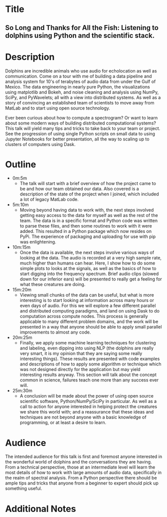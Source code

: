 # Title
## So Long and Thanks for All the Fish: Listening to dolphins using Python and the scientific stack.

# Description
Dolphins are incredible animals who use audio for echolocation as well as communication. Come on a tour with me of building a data pipeline and analysis system for 10's of terabytes of audio data from under the Gulf of Mexico. The data engineering in nearly pure Python, the visualizations using matplotlib and Bokeh, and noise cleaning and analysis using NumPy, SciPy, and PyWavelets; all with a view into distributed systems. As well as a story of convincing an established team of scientists to move away from MatLab and to start using open source technology.

Ever been curious about how to compute a spectrogram? Or want to learn about some modern ways of building distributed computational systems? This talk will yield many tips and tricks to take back to your team or project. See the progression of using single Python scripts on small data to using Jupyter Notebooks for better presentation, all the way to scaling up to clusters of computers using Dask.

# Outline
- 0m:5m
    - The talk will start with a brief overview of how the project came to be and how our team obtained our data. Also covered is a description of the state of the project when I joined, which included a lot of legacy MatLab code.
- 5m:10m
    - Moving beyond having data to work with, the next steps involved getting easy access to the data for myself as well as the rest of the team. The data is in a specific format and Python code was written to parse these files, and then some routines to work with it were added. This resulted in a Python package which now resides on PyPi. The experience of packaging and uploading for use with pip was enlightening.
- 10m:15m
    - Once the data is available, the next steps involve various ways of looking at the data. The audio is recorded at a very high sample rate, much higher than humans can hear. Here, I show how to do some simple plots to looks at the signals, as well as the basics of how to start digging into the frequency spectrum. Brief audio clips (slowed down for our inferior ears) will be presented to really get a feeling for what these creatures are doing.
- 15m:20m
    - Viewing small chunks of the data can be useful, but what is more interesting is to start looking at information across many hours or even days of audio. For this we will explore a few different parallel and distributed computing paradigms, and land on using Dask to do computation across compute nodes. This process is generally applicable to many different problem domains, and the work will be presented in a way that anyone should be able to apply small parallel improvements to almost any code.
- 20m:25m
    - Finally, we apply some machine learning techniques for clustering and labeling, even dipping into using NLP (the dolphins are really very smart, it is my opinion that they are saying some really interesting things). These results are presented with code examples and descriptions of how to apply some algorithm or technique which was not designed directly for the application but may yield interesting results anyway. This section will talk about the concept common in science, failures teach one more than any success ever will.
- 25m:30m
    - A conclusion will be made about the power of using open source scientific software, Python/NumPy/SciPy in particular. As well as a call to action for anyone interested in helping protect the creatures we share this world with; and a reassurance that these ideas and techniques are not beyond anyone with a basic knowledge of programming, or at least a desire to learn.
  
# Audience
The intended audience for this talk is first and foremost anyone interested in the wonderful world of dolphins and the conversations they are having. From a technical perspective, those at an intermediate level will learn the most details of how to work with large amounts of audio data, specifically in the realm of spectral analysis. From a Python perspective there should be ample tips and tricks that anyone from a beginner to expert should pick up something useful.

# Additional Notes
